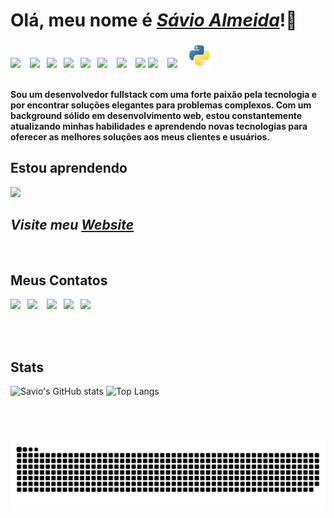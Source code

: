 # Olá, meu nome é [***Sávio Almeida***](https://www.linkedin.com/in/saviovd/)!👋

<div>
  <img src="https://cdn.jsdelivr.net/gh/devicons/devicon/icons/html5/html5-plain.svg" width="40px" heigth="40px"/> &ensp;    
  <img src="https://cdn.jsdelivr.net/gh/devicons/devicon/icons/css3/css3-plain.svg" width="40px" heigth="40px"/>&ensp;  
  <img src="https://cdn.jsdelivr.net/gh/devicons/devicon/icons/javascript/javascript-plain.svg" width="40px" heigth="40px"/>&ensp;  
  <img src="https://cdn.jsdelivr.net/gh/devicons/devicon/icons/nodejs/nodejs-original.svg" width="40px" heigth="40px"/>&ensp;  
  <img src="https://cdn.jsdelivr.net/gh/devicons/devicon/icons/sass/sass-original.svg" width="40px" heigth="40px"/>&ensp;  
  <img src="https://cdn.jsdelivr.net/gh/devicons/devicon/icons/typescript/typescript-plain.svg" width="40px" heigth="40px"/> &ensp;  
  <img src="https://cdn.jsdelivr.net/gh/devicons/devicon/icons/react/react-original.svg" width="40px" heigth="40px"/>  &ensp;  
  <img src="https://cdn.jsdelivr.net/gh/devicons/devicon/icons/git/git-original.svg" width="40px" heigth="40px"/>  
  <img src="https://cdn.jsdelivr.net/gh/devicons/devicon/icons/mongodb/mongodb-original.svg" width="40px" heigth="40px" /> &ensp; 
  <img src="https://cdn.jsdelivr.net/gh/devicons/devicon/icons/jest/jest-plain.svg" width="40px" heigth="40px" /> &ensp; 
  <img src="https://github.com/devicons/devicon/blob/master/icons/python/python-original.svg" width="40px" heigth="40px" /> &ensp; 
</div>
</br>

**Sou um desenvolvedor fullstack com uma forte paixão pela tecnologia e por encontrar soluções elegantes para problemas complexos. Com um background sólido em desenvolvimento web, estou constantemente atualizando minhas habilidades e aprendendo novas tecnologias para oferecer as melhores soluções aos meus clientes e usuários.**
<br/>

## Estou aprendendo
<div>
  <img src="https://cdn.jsdelivr.net/gh/devicons/devicon/icons/c/c-original.svg" width="40px" heigth="40px" />
</div>

## *Visite meu [Website](https://savioportfolio.vercel.app/)*
<br/>

## Meus Contatos

<div>
  <a href="https://discord.com/channels/@saviovd#7182" target="_blank"><img src="https://img.shields.io/badge/-Discord-%235865F2?style=for-the-badge&logo=instagram&logoColor=white" target="_blank"></a>&ensp; 
  <a href="https://www.instagram.com/saviovd" target="_blank"><img src="https://img.shields.io/badge/-Instagram-%23E4405F?style=for-the-badge&logo=instagram&logoColor=white" target="_blank"></a> &ensp;
  <a href="https://www.linkedin.com/in/saviovd" target="_blank"><img src="https://img.shields.io/badge/-LinkedIn-%230077B5?style=for-the-badge&logo=linkedin&logoColor=white" target="_blank"></a>&ensp;
  <a href="mailto:savio.pinheiroal@gmail.com" target="_blank"><img src="https://img.shields.io/badge/Gmail-D14836?style=for-the-badge&logo=gmail&logoColor=white" 
target="_blank"></a>&ensp;
  <a href="https://api.whatsapp.com/send?phone=5541991791628" target="_blank"><img src="https://img.shields.io/badge/WhatsApp-25D366?style=for-the-badge&logo=whatsapp&logoColor=white" 
target="_blank"></a
  
</div>

 
<br/><br/>
 
## Stats
 
 ![Savio's GitHub stats](https://github-readme-stats.vercel.app/api?username=Saviovd&show_icons=true&theme=transparent&card_width=500px)
 ![Top Langs](https://github-readme-stats.vercel.app/api/top-langs/?username=Saviovd&layout=compact&card_width=450px)
 
  ###
  
 <br/>
 
</div>
  <br>
  

![Snake animation](https://github.com/ellen2121/ellen2121/blob/output/github-contribution-grid-snake.svg)

